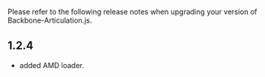 Please refer to the following release notes when upgrading your version of Backbone-Articulation.js.

## 1.2.4

* added AMD loader.